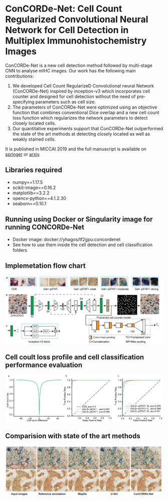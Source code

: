 # ConCORDe-Net: Cell Count Regularized Convolutional Neural Network for Cell Detection in Multiplex Immunohistochemistry Images

ConCORDe-Net is a new cell detection method followed by multi-stage CNN to analyse mIHC images. Our work has the following main contributions: 
1) We developed Cell Count RegularizeD Convolutional neural Network (ConCORDe-Net) inspired by inception-v3 which incorporates cell counter and designed for cell detection without the need of pre-specifying parameters such as cell size. 
2) The parameters of ConCORDe-Net were optimized using an objective function that  combines conventional Dice overlap and a new cell count loss function which regularizes the network parameters to detect closely located cells. 
3) Our quantitative experiments support that ConCORDe-Net outperformed the state of the art methods at detecting closely located as well as weakly stained cells.

It is published in MICCAI 2019 and the full manuscript is available on [springer](https://link.springer.com/chapter/10.1007/978-3-030-32239-7_74) or [arxiv](https://arxiv.org/abs/1908.00907).

## Libraries required
- numpy==1.17.5
- scikit-image==0.16.2
- matplotlib==3.2.2
- opencv-python==4.1.2.30
- seaborn==0.10.1

## Running using Docker or Singularity image for running CONCORDe-Net
- Docker image: docker://yhagos/tf2gpu:concordenet
- See how to use them inside the cell detection and cell classification folders

## Implemetation flow chart
![](images/workflow.png "ConCORDe-Net workflow")

## Cell coult loss profile and cell classification performance evaluation
![](images/cellclassificationresult.png "cell classifer")

## Comparision with state of the art methods
![](images/comparison.png "Comparision with state of the art methods")
